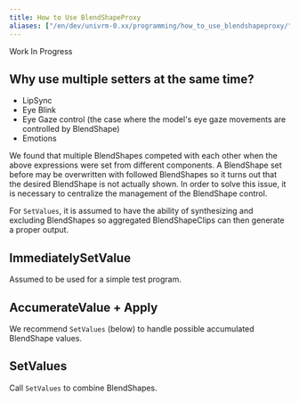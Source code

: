 ```yaml
---
title: How to Use BlendShapeProxy
aliases: ["/en/dev/univrm-0.xx/programming/how_to_use_blendshapeproxy/"]
---
```


Work In Progress

## Why use multiple setters at the same time?

* LipSync
* Eye Blink
* Eye Gaze control (the case where the model's eye gaze movements are controlled by BlendShape)
* Emotions

We found that multiple BlendShapes competed with each other when the above expressions were set from different components.
A BlendShape set before may be overwritten with followed BlendShapes so it turns out that the desired BlendShape is not actually shown.
In order to solve this issue, it is necessary to centralize the management of the BlendShape control.

For `SetValues`, it is assumed to have the ability of synthesizing and excluding BlendShapes so aggregated BlendShapeClips can then generate a proper output.

## ImmediatelySetValue
Assumed to be used for a simple test program.

## AccumerateValue + Apply
We recommend `SetValues` (below) to handle possible accumulated BlendShape values.

## SetValues
Call `SetValues` to combine BlendShapes.
